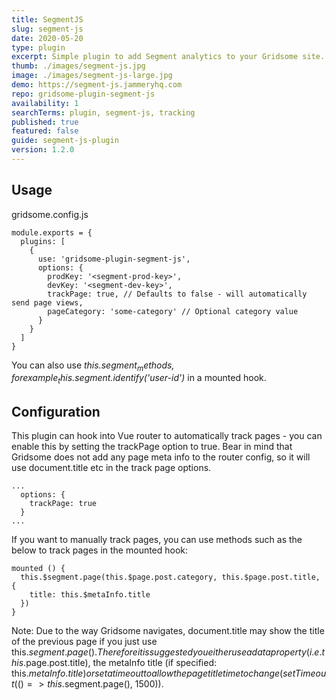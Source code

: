 ```yaml
---
title: SegmentJS
slug: segment-js
date: 2020-05-20
type: plugin
excerpt: Simple plugin to add Segment analytics to your Gridsome site.
thumb: ./images/segment-js.jpg
image: ./images/segment-js-large.jpg
demo: https://segment-js.jammeryhq.com
repo: gridsome-plugin-segment-js
availability: 1
searchTerms: plugin, segment-js, tracking
published: true
featured: false
guide: segment-js-plugin
version: 1.2.0
---
```

## Usage

gridsome.config.js

```
module.exports = {
  plugins: [
    {
      use: 'gridsome-plugin-segment-js',
      options: {
        prodKey: '<segment-prod-key>',
        devKey: '<segment-dev-key>',
        trackPage: true, // Defaults to false - will automatically send page views,
        pageCategory: 'some-category' // Optional category value
      }
    }
  ]
}
```

You can also use _this.$segment_ methods, for example _this.$segment.identify('user-id')_ in a mounted hook.

## Configuration

This plugin can hook into Vue router to automatically track pages - you can enable this by setting the trackPage option to true. Bear in mind that Gridsome does not add any page meta info to the router config, so it will use document.title etc in the track page options.

```
...
  options: {
    trackPage: true
  }
...
```

If you want to manually track pages, you can use methods such as the below to track pages in the mounted hook:

```
mounted () {
  this.$segment.page(this.$page.post.category, this.$page.post.title, {
    title: this.$metaInfo.title
  })
}
```

Note: Due to the way Gridsome navigates, document.title may show the title of the previous page if you just use this.$segment.page(). Therefore it is suggested you either use a data property (i.e. this.$page.post.title), the metaInfo title (if specified: this.$metaInfo.title) or set a timeout to allow the page title time to change (setTimeout(() => this.$segment.page(), 1500)).